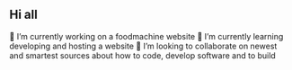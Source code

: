 ## Hi all

🔭 I’m currently working on a foodmachine website
🌱 I’m currently learning developing and hosting a website
👯 I’m looking to collaborate on newest and smartest sources about how to code, develop software and to build

<!--
**Cdmenk/Cdmenk** is a ✨ _special_ ✨ repository because its `README.md` (this file) appears on your GitHub profile.

Here are some ideas to get you started:

- 🔭 I’m currently working on ...
- 🌱 I’m currently learning ...
- 👯 I’m looking to collaborate on ...
- 🤔 I’m looking for help with ...
- 💬 Ask me about ...
- 📫 How to reach me: ...
- 😄 Pronouns: ...
- ⚡ Fun fact: ...
-->
